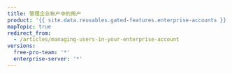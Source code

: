```yaml
---
title: 管理企业帐户中的用户
product: '{{ site.data.reusables.gated-features.enterprise-accounts }}'
mapTopic: true
redirect_from:
  - /articles/managing-users-in-your-enterprise-account
versions:
  free-pro-team: '*'
  enterprise-server: '*'
---
```


